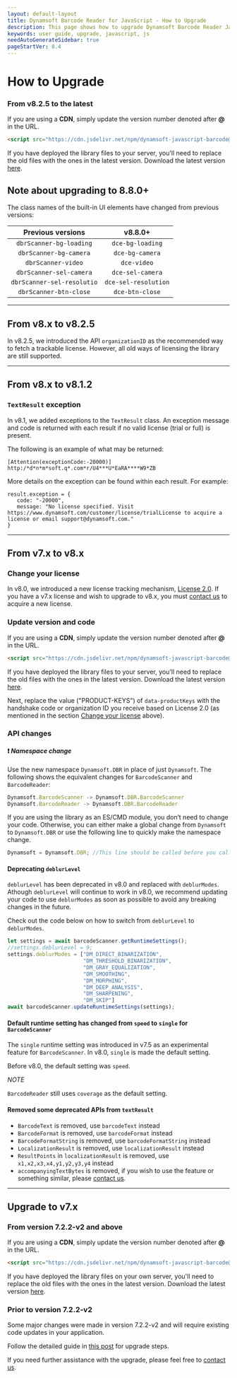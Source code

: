 ```yaml
---
layout: default-layout
title: Dynamsoft Barcode Reader for JavaScript - How to Upgrade
description: This page shows how to upgrade Dynamsoft Barcode Reader JavaScript SDK to the latest version.
keywords: user guide, upgrade, javascript, js
needAutoGenerateSidebar: true
pageStartVer: 8.4
---
```


# How to Upgrade

### From v8.2.5 to the latest

If you are using a **CDN**, simply update the version number denoted after **@** in the URL.

```html
<script src="https://cdn.jsdelivr.net/npm/dynamsoft-javascript-barcode@8.8.3/dist/dbr.js"></script>
```

If you have deployed the library files to your server, you'll need to replace the old files with the ones in the latest version. Download the latest version [here](https://www.dynamsoft.com/barcode-reader/downloads/).

## Note about upgrading to 8.8.0+

The class names of the built-in UI elements have changed from previous versions:

| Previous versions | v8.8.0+ |
|:-:|:-:|
| `dbrScanner-bg-loading` | `dce-bg-loading` |
| `dbrScanner-bg-camera` | `dce-bg-camera` |
| `dbrScanner-video` | `dce-video` |
| `dbrScanner-sel-camera` | `dce-sel-camera` |
| `dbrScanner-sel-resolutio` | `dce-sel-resolution` |
| `dbrScanner-btn-close` | `dce-btn-close` |

---
## From v8.x to v8.2.5

In v8.2.5, we introduced the API `organizationID` as the recommended way to fetch a trackable license. However, all old ways of licensing the library are still supported.

---
## From v8.x to v8.1.2

### `TextResult` exception

In v8.1, we added exceptions to the `TextResult` class. An exception message and code is returned with each result if no valid license (trial or full) is present.

The following is an example of what may be returned:

`[Attention(exceptionCode:-20000)] http:/*d*n*m*soft.q*.com*r/U4***U*EaRA****W9*ZB`

More details on the exception can be found within each result. For example:

```
result.exception = {
   code: "-20000",
   message: "No license specified. Visit https://www.dynamsoft.com/customer/license/trialLicense to acquire a license or email support@dynamsoft.com."
}
```

---
## From v7.x to v8.x

### Change your license

In v8.0, we introduced a new license tracking mechanism, [License 2.0](https://www.dynamsoft.com/license-tracking/docs/about/index.html). If you have a v7.x license and wish to upgrade to v8.x, you must [contact us](https://www.dynamsoft.com/company/contact/) to acquire a new license. 

### Update version and code

If you are using a **CDN**, simply update the version number denoted after **@** in the URL.

```html
<script src="https://cdn.jsdelivr.net/npm/dynamsoft-javascript-barcode@8.2.5/dist/dbr.js" data-productKeys="PRODUCT-KEYS"></script>
```

If you have deployed the library files to your server, you'll need to replace the old files with the ones in the latest version. Download the latest version [here](https://www.dynamsoft.com/barcode-reader/downloads/).

Next, replace the value ("PRODUCT-KEYS") of `data-productKeys` with the handshake code or organization ID you receive based on License 2.0 (as mentioned in the section [Change your license](#change-your-license) above).
### API changes

#### :exclamation: *Namespace change*

Use the new namespace `Dynamsoft.DBR` in place of just `Dynamsoft`. The following shows the equivalent changes for `BarcodeScanner` and `BarcodeReader`:

```js
Dynamsoft.BarcodeScanner -> Dynamsoft.DBR.BarcodeScanner
Dynamsoft.BarcodeReader -> Dynamsoft.DBR.BarcodeReader
```

If you are using the library as an ES/CMD module, you don’t need to change your code. Otherwise, you can either make a global change from `Dynamsoft` to `Dynamsoft.DBR` or use the following line to quickly make the namespace change.

```js
Dynamsoft = Dynamsoft.DBR; //This line should be called before you call any other methods/properties of the library.
```

#### Deprecating `deblurLevel`

`deblurLevel` has been deprecated in v8.0 and replaced with `deblurModes`. Athough `deblurLevel` will continue to work in v8.0, we recommend updating your code to use `deblurModes` as soon as possible to avoid any breaking changes in the future.

Check out the code below on how to switch from `deblurLevel` to `deblurModes`.

```js
let settings = await barcodeScanner.getRuntimeSettings();
//settings.deblurLevel = 9;
settings.deblurModes = ["DM_DIRECT_BINARIZATION",   
                        "DM_THRESHOLD_BINARIZATION", 
                        "DM_GRAY_EQUALIZATION",
                        "DM_SMOOTHING",
                        "DM_MORPHING",
                        "DM_DEEP_ANALYSIS",
                        "DM_SHARPENING",
                        "DM_SKIP"] 
await barcodeScanner.updateRuntimeSettings(settings);
```

#### Default runtime setting has changed from `speed` to `single` for `BarcodeScanner`

The `single` runtime setting was introduced in v7.5 as an experimental feature for `BarcodeScanner`. In v8.0, `single` is made the default setting.

Before v8.0, the default setting was `speed`.

*NOTE*

`BarcodeReader` still uses `coverage` as the default setting.

#### Removed some deprecated APIs from `textResult`

* `BarcodeText` is removed, use `barcodeText` instead
* `BarcodeFormat` is removed, use `barcodeFormat` instead
* `BarcodeFormatString` is removed, use `barcodeFormatString` instead
* `LocalizationResult` is removed, use `localizationResult` instead
* `ResultPoints` in `localizationResult` is removed, use `x1,x2,x3,x4,y1,y2,y3,y4` instead
* `accompanyingTextBytes` is removed, if you wish to use the feature or something similar, please [contact us](https://www.dynamsoft.com/company/contact/).

---
## Upgrade to v7.x

### From version 7.2.2-v2 and above

If you are using a **CDN**, simply update the version number denoted after **@** in the URL.

   ```html
   <script src="https://cdn.jsdelivr.net/npm/dynamsoft-javascript-barcode@7.6.0/dist/dbr.js" data-productKeys="PRODUCT-KEYS"></script>
   ```

If you have deployed the library files on your own server, you'll need to replace the old files with the ones in the latest version. Download the latest version [here](https://www.dynamsoft.com/barcode-reader/downloads/).

### Prior to version 7.2.2-v2

Some major changes were made in version 7.2.2-v2 and will require existing code updates in your application.

Follow the detailed guide in [this post](https://www.dynamsoft.com/blog/insights/dynamsoft-barcode-reader-sdk-for-javascript-upgrade-from-v7-1-3-to-v7-2-2/) for upgrade steps. 

If you need further assistance with the upgrade, please feel free to [contact us](https://www.dynamsoft.com/company/contact/).

